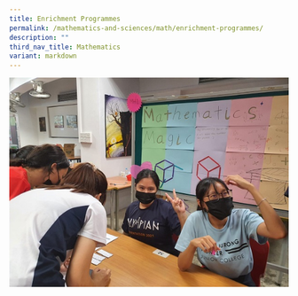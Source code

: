 ```yaml
---
title: Enrichment Programmes
permalink: /mathematics-and-sciences/math/enrichment-programmes/
description: ""
third_nav_title: Mathematics
variant: markdown
---
```












<img src="/images/Curriculum/Maths/Maths3.jpg">


















<div hidden="">
<h3><strong>Singapore Mathematical Olympiad (SMO)</strong></h3>
<div align="justify">
<p>
The SMO is the largest and oldest mathematics competition in Singapore. Each year, thousands of students from all over the country take part in SMO. In Jurong Pioneer Junior College, we nominate students who have displayed outstanding aptitude for the subject to undergo at least 4 training sessions to prepare them for the competition. Through the rigour of the training programme, we aim to expose our students to abstract Mathematics and foster critical thinking amongst them.
</p>

<h3><strong>Australian Mathematics Competition (AMC)</strong></h3>
<p>
The AMC was introduced in Australia in 1978 as the first Australia-wide mathematics competition for students. It has become the largest single event on the Australian education calendar, allowing students to attempt the same tasks on the same day in over 30 countries around the globe. In Jurong Pioneer Junior College, we open the competition to all interested students and provide training to enhance their problem solving skills.</p>

<h3><strong> STEAM (Science, Technology, Engineering, Arts and Mathematics</strong></h3>
<p>STEAM education is needed to fuel innovation and maintain competitiveness in our Singapore’s knowledge based economy.&nbsp; A myriad of opportunities is provided for students of Jurong Pioneer Junior College to discover, develop and excel in their STEAM interests and passion.</p>

<p>As part of the STEAM programme in our college, Pi Day is celebrated on March 14th each year to honor the mathematical constant π (pi). Student volunteers from the Math Interest Group organise events to engage the college in activities that highlight the significance of pi in geometry, physics, and various scientific disciplines. It's a day to appreciate the beauty of mathematics and its pervasive role in our understanding of the natural world.
</p>


<figure>
<img src="/images/Curriculum/Maths/Maths1.jpg">
<figcaption>  Fun facts about Pi and Quizzes to celebrate Pi!</figcaption></figure>

<p>On the college’s annual STEAM Day, members of the Math Interest Group organise booths with hands-on experiences that showcase the exciting and practical applications of Mathematics. Through these activities, students understand how math seamlessly integrates with science, technology, engineering and the arts and inspire students a deeper interest in mathematical thinking within the context of broader interdisciplinary exploration. Consequently, it is hoped that our students can have the long term commitment to become highly skilled STEAM professionals that contribute towards Singapore’s economic vitality.	</p>
<figure>
<img src="/images/Curriculum/Maths/Maths2.jpg">
<figcaption> Student explaining the real life application of Conics at one of the STEAM booths.</figcaption></figure>
<figure>
<img src="/images/Curriculum/Maths/Maths3.jpg">
<figcaption> Performing Mathematics Magic at another STEAM booth.</figcaption></figure>
	
	
</div></div>